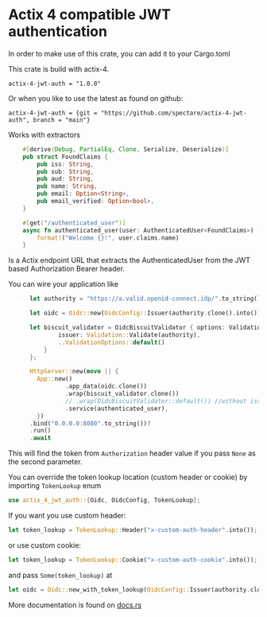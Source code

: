 # Actix 4 compatible JWT authentication

In order to make use of this crate, you can add it to your Cargo.toml

This crate is build with actix-4.

```
actix-4-jwt-auth = "1.0.0"
```

Or when you like to use the latest as found on github:

```
actix-4-jwt-auth = {git = "https://github.com/spectare/actix-4-jwt-auth", branch = "main"}
```

Works with extractors

```rust
    #[derive(Debug, PartialEq, Clone, Serialize, Deserialize)]
    pub struct FoundClaims {
        pub iss: String,
        pub sub: String,
        pub aud: String,
        pub name: String,
        pub email: Option<String>,
        pub email_verified: Option<bool>,
    }

    #[get("/authenticated_user")]
    async fn authenticated_user(user: AuthenticatedUser<FoundClaims>) -> String {
        format!("Welcome {}!", user.claims.name)
    }
```

Is a Actix endpoint URL that extracts the AuthenticatedUser from the JWT based Authorization Bearer header.

You can wire your application like

```rust
      let authority = "https://a.valid.openid-connect.idp/".to_string();

      let oidc = Oidc::new(OidcConfig::Issuer(authority.clone().into())).await.unwrap();

      let biscuit_validator = OidcBiscuitValidator { options: ValidationOptions {
              issuer: Validation::Validate(authority),
              ..ValidationOptions::default()
          }
      };

      HttpServer::new(move || {
        App::new()
                .app_data(oidc.clone())
                .wrap(biscuit_validator.clone())
                // .wrap(OidcBiscuitValidator::default()) //without issuer verification
                .service(authenticated_user),
        })
      .bind("0.0.0.0:8080".to_string())?
      .run()
      .await
```

This will find the token from `Authorization` header value if you pass `None` as the second parameter.

You can override the token lookup location (custom header or cookie) by importing `TokenLookup` enum
```rust
use actix_4_jwt_auth::{Oidc, OidcConfig, TokenLookup};
```
If you want you use custom header:
```rust
let token_lookup = TokenLookup::Header("x-custom-auth-header".into());
```
or use custom cookie:
```rust
let token_lookup = TokenLookup::Cookie("x-custom-auth-cookie".into());
```
and pass `Some(token_lookup)` at
```rust
let oidc = Oidc::new_with_token_lookup(OidcConfig::Issuer(authority.clone().into()), token_lookup).await.unwrap();
```

More documentation is found on [docs.rs](https://docs.rs/actix-4-jwt-auth/1.0.0/actix_4_jwt_auth/)
